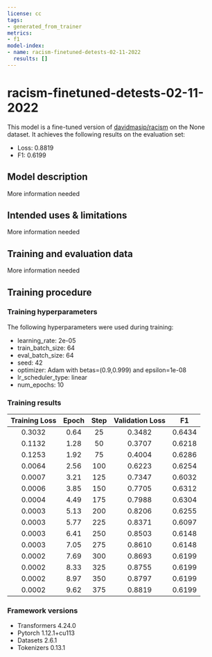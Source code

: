 ```yaml
---
license: cc
tags:
- generated_from_trainer
metrics:
- f1
model-index:
- name: racism-finetuned-detests-02-11-2022
  results: []
---
```


<!-- This model card has been generated automatically according to the information the Trainer had access to. You
should probably proofread and complete it, then remove this comment. -->

# racism-finetuned-detests-02-11-2022

This model is a fine-tuned version of [davidmasip/racism](https://huggingface.co/davidmasip/racism) on the None dataset.
It achieves the following results on the evaluation set:
- Loss: 0.8819
- F1: 0.6199

## Model description

More information needed

## Intended uses & limitations

More information needed

## Training and evaluation data

More information needed

## Training procedure

### Training hyperparameters

The following hyperparameters were used during training:
- learning_rate: 2e-05
- train_batch_size: 64
- eval_batch_size: 64
- seed: 42
- optimizer: Adam with betas=(0.9,0.999) and epsilon=1e-08
- lr_scheduler_type: linear
- num_epochs: 10

### Training results

| Training Loss | Epoch | Step | Validation Loss | F1     |
|:-------------:|:-----:|:----:|:---------------:|:------:|
| 0.3032        | 0.64  | 25   | 0.3482          | 0.6434 |
| 0.1132        | 1.28  | 50   | 0.3707          | 0.6218 |
| 0.1253        | 1.92  | 75   | 0.4004          | 0.6286 |
| 0.0064        | 2.56  | 100  | 0.6223          | 0.6254 |
| 0.0007        | 3.21  | 125  | 0.7347          | 0.6032 |
| 0.0006        | 3.85  | 150  | 0.7705          | 0.6312 |
| 0.0004        | 4.49  | 175  | 0.7988          | 0.6304 |
| 0.0003        | 5.13  | 200  | 0.8206          | 0.6255 |
| 0.0003        | 5.77  | 225  | 0.8371          | 0.6097 |
| 0.0003        | 6.41  | 250  | 0.8503          | 0.6148 |
| 0.0003        | 7.05  | 275  | 0.8610          | 0.6148 |
| 0.0002        | 7.69  | 300  | 0.8693          | 0.6199 |
| 0.0002        | 8.33  | 325  | 0.8755          | 0.6199 |
| 0.0002        | 8.97  | 350  | 0.8797          | 0.6199 |
| 0.0002        | 9.62  | 375  | 0.8819          | 0.6199 |


### Framework versions

- Transformers 4.24.0
- Pytorch 1.12.1+cu113
- Datasets 2.6.1
- Tokenizers 0.13.1
